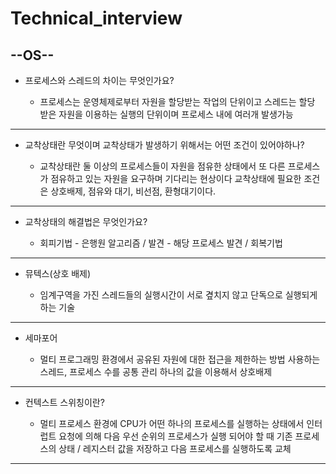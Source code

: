 # Technical_interview

## --**OS**--
  - 프로세스와 스레드의 차이는 무엇인가요?
  
    - 프로세스는 운영체제로부터 자원을 할당받는 작업의 단위이고 스레드는 할당 받은 자원을 이용하는 실행의 단위이며 프로세스 내에 여러개 발생가능
---
  - 교착상태란 무엇이며 교착상태가 발생하기 위해서는 어떤 조건이 있어야하나?
 
    - 교착상태란 둘 이상의 프로세스들이 자원을 점유한 상태에서 또 다른 프로세스가 점유하고 있는 자원을 요구하며 기다리는 현상이다 교착상태에 필요한 조건은 상호배제, 점유와 대기, 비선점, 환형대기이다.
---
  - 교착상태의 해결법은 무엇인가요?

    - 회피기법 - 은행원 알고리즘 / 발견 - 해당 프로세스 발견 / 회복기법
---
  - 뮤텍스(상호 배제)
 
    - 임계구역을 가진 스레드들의 실행시간이 서로 곂치지 않고 단독으로 실행되게 하는 기술
---
  - 세마포어
  
    - 멀티 프로그래밍 환경에서 공유된 자원에 대한 접근을 제한하는 방법 사용하는 스레드, 프로세스 수를 공통 관리 하나의 값을 이용해서 상호배제
---
  - 컨텍스트 스위칭이란?

    - 멀티 프로세스 환경에 CPU가 어떤 하나의 프로세스를 실행하는 상태에서 인터럽트 요청에 의해 다음 우선 순위의 프로세스가 실행 되어야 할 때 기존 프로세스의 상태 / 레지스터 값을 저장하고 다음 프로세스를 실행하도록 교체
---
